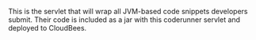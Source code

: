This is the servlet that will wrap all JVM-based code snippets developers submit. Their code is included as a jar with this coderunner servlet and deployed to CloudBees.
